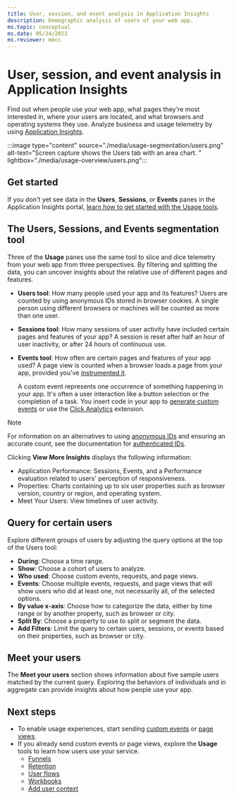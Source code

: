 ```yaml
---
title: User, session, and event analysis in Application Insights
description: Demographic analysis of users of your web app.
ms.topic: conceptual
ms.date: 05/24/2023
ms.reviewer: mmcc
---
```


# User, session, and event analysis in Application Insights

Find out when people use your web app, what pages they're most interested in, where your users are located, and what browsers and operating systems they use. Analyze business and usage telemetry by using [Application Insights](./app-insights-overview.md).

:::image type="content" source="./media/usage-segmentation/users.png" alt-text="Screen capture shows the Users tab with an area chart. " lightbox="./media/usage-overview/users.png":::

## Get started

If you don't yet see data in the **Users**, **Sessions**, or **Events** panes in the Application Insights portal, [learn how to get started with the Usage tools](usage-overview.md).

## The Users, Sessions, and Events segmentation tool

Three of the **Usage** panes use the same tool to slice and dice telemetry from your web app from three perspectives. By filtering and splitting the data, you can uncover insights about the relative use of different pages and features.

* **Users tool**: How many people used your app and its features? Users are counted by using anonymous IDs stored in browser cookies. A single person using different browsers or machines will be counted as more than one user.
* **Sessions tool**: How many sessions of user activity have included certain pages and features of your app? A session is reset after half an hour of user inactivity, or after 24 hours of continuous use.
* **Events tool**: How often are certain pages and features of your app used? A page view is counted when a browser loads a page from your app, provided you've [instrumented it](./javascript.md).

    A custom event represents one occurrence of something happening in your app. It's often a user interaction like a button selection or the completion of a task. You insert code in your app to [generate custom events](./api-custom-events-metrics.md#trackevent) or use the [Click Analytics](javascript-feature-extensions.md) extension.

> [!NOTE]
> For information on an alternatives to using [anonymous IDs](./data-model-complete.md#anonymous-user-id) and ensuring an accurate count, see the documentation for [authenticated IDs](./data-model-complete.md#authenticated-user-id).

Clicking **View More Insights** displays the following information:
- Application Performance: Sessions, Events, and a Performance evaluation related to users' perception of responsiveness.
- Properties: Charts containing up to six user properties such as browser version, country or region, and operating system.
- Meet Your Users: View timelines of user activity.

## Query for certain users

Explore different groups of users by adjusting the query options at the top of the Users tool:

- **During**: Choose a time range.
- **Show**: Choose a cohort of users to analyze.
- **Who used**: Choose custom events, requests, and page views.
- **Events**: Choose multiple events, requests, and page views that will show users who did at least one, not necessarily all, of the selected options.
- **By value x-axis**: Choose how to categorize the data, either by time range or by another property, such as browser or city.
- **Split By**: Choose a property to use to split or segment the data.
- **Add Filters**: Limit the query to certain users, sessions, or events based on their properties, such as browser or city.

## Meet your users

The **Meet your users** section shows information about five sample users matched by the current query. Exploring the behaviors of individuals and in aggregate can provide insights about how people use your app.

## Next steps

- To enable usage experiences, start sending [custom events](./api-custom-events-metrics.md#trackevent) or [page views](./api-custom-events-metrics.md#page-views).
- If you already send custom events or page views, explore the **Usage** tools to learn how users use your service.
    - [Funnels](usage-funnels.md)
    - [Retention](usage-retention.md)
    - [User flows](usage-flows.md)
    - [Workbooks](../visualize/workbooks-overview.md)
    - [Add user context](./usage-overview.md)
